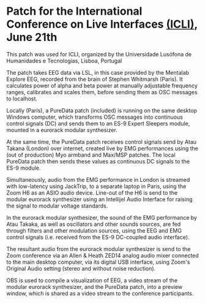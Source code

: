 # Patch for the International Conference on Live Interfaces [(ICLI)](https://liveinterfaces.ulusofona.pt/program/), June 21th



This patch was used for ICLI, organized by the Universidade Lusófona de Humanidades e Tecnologias, Lisboa, Portugal

The patch takes EEG data via LSL, in this case provided by the Mentalab Explore EEG, recorded from the brain of Stephen Whitmarsh (Paris). It calculates power of alpha and beta power at manually adjustable frequency ranges, calibrates and scales them, before sending them as OSC messages to localhost.

Locally (Paris), a PureData patch (included) is running on the same desktop Windows computer, which transforms OSC messages into continuous control signals (DC) and sends them to an ES-9 Expert Sleepers module, mounted in a eurorack modular synthesizer. 

At the same time, the PureData patch receives control signals send by Atau Takana (London) over internet, created live by EMG performances using the (out of production) Myo armband and Max/MSP patches. The local  PureData patch then sends these values as continuous DC signals to the ES-9 module.

Simultaneously, audio from the EMG performance in London is streamed with low-latency using JackTrip, to a separate laptop in Paris, using the Zoom H6 as an ASIO audio device. Line-out of the H6 is send to the modular eurorack synthesizer using an Intellijel Audio Interface for raising the signal to modular voltage standards.

In the eurorack modular synthesizer, the sound of the EMG performance by Atau Takaka, as well as oscillators and other sounds sources, are fed through filters and other modulation sources, using the EEG and EMG control signals (i.e. received from the ES-9 DC-coupled audio interface).

The resultant audio from the eurorack modular synthesizer is send to the Zoom conference via an Allen & Heath ZED14 analog audio mixer connected to the main desktop computer, via its digital USB interface, using Zoom's Original Audio setting (stereo and without noise reduction).

OBS is used to compile a visualization of EEG, a video stream of the modular eurorack synthesizer, and the PureData patch, into a preview window, which is shared as a video stream to the conference participants.

